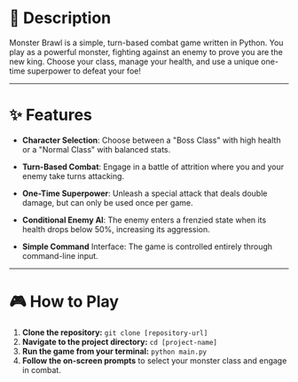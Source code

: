 
# 📜 Description
Monster Brawl is a simple, turn-based combat game written in Python. You play as a powerful monster, fighting against an enemy to prove you are the new king. Choose your class, manage your health, and use a unique one-time superpower to defeat your foe!
<hr>

# ✨ Features
* **Character Selection**: Choose between a "Boss Class" with high health or a "Normal Class" with balanced stats.

* **Turn-Based Combat**: Engage in a battle of attrition where you and your enemy take turns attacking.

* **One-Time Superpower**: Unleash a special attack that deals double damage, but can only be used once per game.

* **Conditional Enemy AI**: The enemy enters a frenzied state when its health drops below 50%, increasing its aggression.

* **Simple Command** Interface: The game is controlled entirely through command-line input.
<hr>

# 🎮 How to Play
1. **Clone the repository:**
   `git clone [repository-url]`
2. **Navigate to the project directory:**
   `cd [project-name]`
3. **Run the game from your terminal:**
   `python main.py`
4. **Follow the on-screen prompts** to select your monster class and engage in combat.











